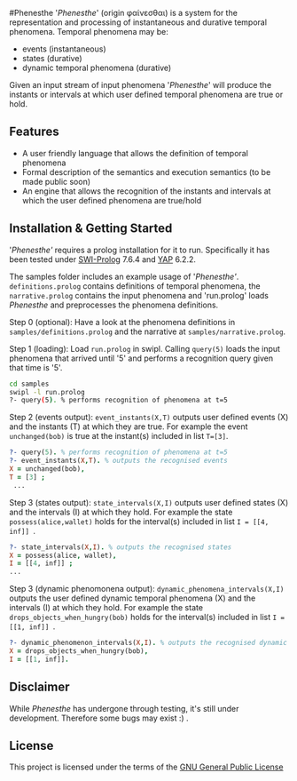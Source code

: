 #Phenesthe
'_Phenesthe_' (origin φαίνεσθαι) is a system for the representation and processing of instantaneous and durative temporal phenomena. Temporal phenomena may be:
- events (instantaneous)
- states (durative)
- dynamic temporal phenomena (durative)

Given an input stream of input phenomena '_Phenesthe_' will produce the instants or intervals at which user defined temporal phenomena are true or hold.
## Features

- A user friendly language that allows the definition of temporal phenomena
- Formal description of the semantics and execution semantics (to be made public soon)
- An engine that allows the recognition of the instants and intervals at which the user defined phenomena are true/hold

## Installation & Getting Started
'_Phenesthe'_ requires a prolog installation for it to run. Specifically it has been tested under [SWI-Prolog](www.swi-prolog.org) 7.6.4 and [YAP](https://www.dcc.fc.up.pt/~vsc/yap/) 6.2.2.

The samples folder includes an example usage of '_Phenesthe'_. ```definitions.prolog``` contains definitions of temporal phenomena, the ```narrative.prolog``` contains the input phenomena and 'run.prolog' loads _Phenesthe_ and preprocesses the phenomena definitions.

Step 0 (optional): Have a look at the phenomena definitions in ```samples/definitions.prolog``` and the narrative at ```samples/narrative.prolog```.

Step 1 (loading): Load ```run.prolog``` in swipl. Calling ```query(5)``` loads the input phenomena that arrived until '5' and performs a recognition query given that time is '5'.
```sh
cd samples
swipl -l run.prolog
?- query(5). % performs recognition of phenomena at t=5
```
Step 2 (events output): ```event_instants(X,T)``` outputs user defined events (X) and the instants (T) at which they are true. For example the event ```unchanged(bob)``` is true at the instant(s) included in list ```T=[3]```.
```prolog
?- query(5). % performs recognition of phenomena at t=5
?- event_instants(X,T). % outputs the recognised events
X = unchanged(bob),
T = [3] ;
 ...
```
Step 3 (states output): ```state_intervals(X,I)``` outputs user defined states (X) and the intervals (I) at which they hold. For example the state ```possess(alice,wallet)``` holds for the interval(s) included in list ```I = [[4, inf]] ```.
```prolog
?- state_intervals(X,I). % outputs the recognised states
X = possess(alice, wallet),
I = [[4, inf]] ;
...
```
Step 3 (dynamic phenomonena output): ```dynamic_phenomena_intervals(X,I)``` outputs the user defined dynamic temporal phenomena (X) and the intervals (I) at which they hold. For example the state ```drops_objects_when_hungry(bob)``` holds for the interval(s) included in list ```I = [[1, inf]] ```.
```prolog
?- dynamic_phenomenon_intervals(X,I). % outputs the recognised dynamic phenomena
X = drops_objects_when_hungry(bob),
I = [[1, inf]].
```
## Disclaimer
While _Phenesthe_ has undergone through testing, it's still under development.  Therefore some bugs may exist :) . 
## License
This project is licensed under the terms of the [GNU General Public License](https://www.gnu.org/licenses/gpl-3.0.html)

